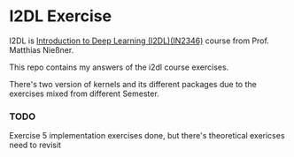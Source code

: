 # I2DL Exercise

I2DL is [Introduction to Deep Learning (I2DL)(IN2346)](https://niessner.github.io/I2DL/) course from Prof. Matthias Nießner.

This repo contains my answers of the i2dl course exercises.

There's two version of kernels and its different packages due to the exercises mixed from different Semester.


### TODO

Exercise 5 implementation exercises done, but there's theoretical exericses need to revisit
